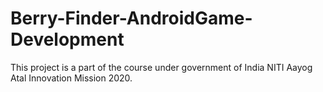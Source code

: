 # Berry-Finder-AndroidGame-Development
This project is a part of the course under government of India NITI Aayog Atal Innovation Mission 2020.
